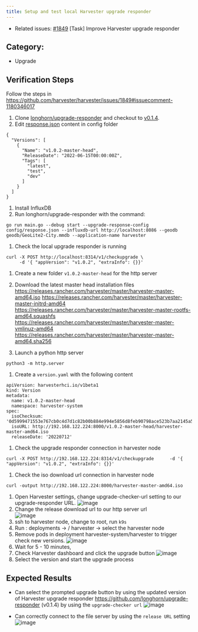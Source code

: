 ```yaml
---
title: Setup and test local Harvester upgrade responder
---
```


* Related issues: [#1849](https://github.com/harvester/harvester/issues/1849) [Task] Improve Harvester upgrade responder

## Category: 
* Upgrade

## Verification Steps
Follow the steps in https://github.com/harvester/harvester/issues/1849#issuecomment-1180346017

1. Clone [longhorn/upgrade-responder](https://github.com/longhorn/upgrade-responder) and checkout to [v0.1.4](https://github.com/longhorn/upgrade-responder/releases/tag/v0.1.4).
1. Edit [response.json](https://github.com/longhorn/upgrade-responder/blob/master/config/response.json) content in config folder
  ```
  {
    "Versions": [
      {
        "Name": "v1.0.2-master-head",
        "ReleaseDate": "2022-06-15T00:00:00Z",
        "Tags": [
          "latest",
          "test",
          "dev"
        ]
      }
    ]
  }
  
  ```
1. Install InfluxDB  
1. Run longhorn/upgrade-responder with the command:
  ```
  go run main.go --debug start --upgrade-response-config config/response.json --influxdb-url http://localhost:8086 --geodb geodb/GeoLite2-City.mmdb --application-name harvester
  ```
1. Check the local upgrade responder is running
  ```
  curl -X POST http://localhost:8314/v1/checkupgrade \
       -d '{ "appVersion": "v1.0.2", "extraInfo": {}}'
  ```
1. Create a new folder `v1.0.2-master-head` for the http server 
1. Download the latest master head installation files 
https://releases.rancher.com/harvester/master/harvester-master-amd64.iso
https://releases.rancher.com/harvester/master/harvester-master-initrd-amd64
https://releases.rancher.com/harvester/master/harvester-master-rootfs-amd64.squashfs
https://releases.rancher.com/harvester/master/harvester-master-vmlinuz-amd64
https://releases.rancher.com/harvester/master/harvester-master-amd64.sha256

1. Launch a python http server 
```
python3 -m http.server
```
1. Create a `version.yaml` with the following content 
```
apiVersion: harvesterhci.io/v1beta1
kind: Version
metadata:
  name: v1.0.2-master-head
  namespace: harvester-system
spec:
  isoChecksum: '0d5999471553e767cb0c4d7d1c82b00b884e994e5856d8feb90798ace523b7aa2145a5fc245e1d0073ce7b41c490979950f3f31f60a682c971aba63d562973e5'
  isoURL: http://192.168.122.224:8000/v1.0.2-master-head/harvester-master-amd64.iso
  releaseDate: '20220712'
```
1. Check the upgrade responder connection in harvester node 
  ```
  curl -X POST http://192.168.122.224:8314/v1/checkupgrade      -d '{ "appVersion": "v1.0.2", "extraInfo": {}}'
  ```
1. Check the iso download url connection in harvester node 
  ```
  curl -output http://192.168.122.224:8000/harvester-master-amd64.iso
  ```
1. Open Harvester settings, change upgrade-checker-url setting to our upgrade-responder URL.
  ![image](https://user-images.githubusercontent.com/29251855/178421503-bce7d8a2-1c02-403d-ae10-0c073fd2c8b0.png)
1. Change the release download url to our http server url  
  ![image](https://user-images.githubusercontent.com/29251855/178421631-2c88cdc5-a138-403b-98b0-d944b01861ef.png)
1. ssh to harvester node, change to root, run `k9s`
1. Run : deployments -> / harvester -> select the harvester node 
1. Remove pods in deployment harvester-system/harvester to trigger check new versions.
![image](https://user-images.githubusercontent.com/29251855/178243762-fafc1c66-a3a2-4553-8aca-fb239da85677.png)
1. Wait for 5 - 10 minutes, 
1. Check Harvester dashboard and click the upgrade button 
![image](https://user-images.githubusercontent.com/29251855/178248176-8f0a2d80-cb96-43ca-976a-7e47b5f89244.png)
1. Select the version and start the upgrade process

## Expected Results
* Can select the prompted upgrade button by using the updated version of Harvester upgrade responder https://github.com/longhorn/upgrade-responder (v0.1.4) by using the `upgrade-checker url`
![image](https://user-images.githubusercontent.com/29251855/178421998-c2ad04e8-d912-46a0-8c35-dfd051aa0e86.png)

* Can correctly connect to the file server by using the `release URL` setting
![image](https://user-images.githubusercontent.com/29251855/178422307-322553f0-c783-4529-a97b-803a8e2e03a7.png)
